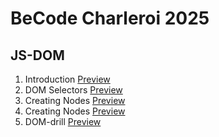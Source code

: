 # BeCode Charleroi 2025

## JS-DOM
1. Introduction [Preview](http://htmlpreview.github.io/?https://github.com/Arseniia-Damaksina/DOM/blob/main/1.Introduction/index.html)
2. DOM Selectors [Preview](http://htmlpreview.github.io/?https://github.com/Arseniia-Damaksina/DOM/blob/main/2.Selectors/index.html)
3. Creating Nodes [Preview](http://htmlpreview.github.io/?https://github.com/Arseniia-Damaksina/DOM/blob/main/3.Creating/index.html)
4. Creating Nodes [Preview](http://htmlpreview.github.io/?https://github.com/Arseniia-Damaksina/DOM/blob/main/4.Navigate/index.html)
7. DOM-drill [Preview](http://htmlpreview.github.io/?https://github.com/Arseniia-Damaksina/DOM/blob/main/4.DOM-drill/index.html)